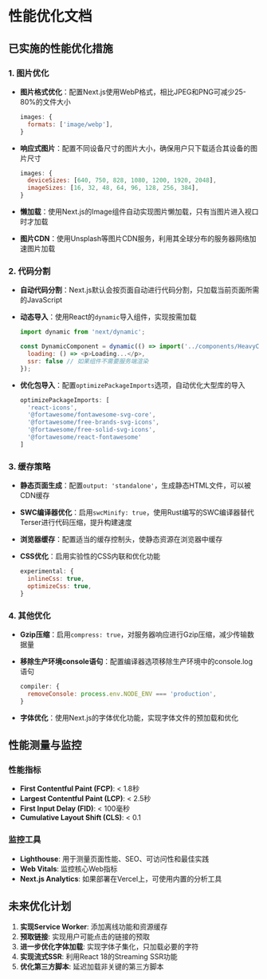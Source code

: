 # 性能优化文档

## 已实施的性能优化措施

### 1. 图片优化

- **图片格式优化**：配置Next.js使用WebP格式，相比JPEG和PNG可减少25-80%的文件大小
  ```javascript
  images: {
    formats: ['image/webp'],
  }
  ```

- **响应式图片**：配置不同设备尺寸的图片大小，确保用户只下载适合其设备的图片尺寸
  ```javascript
  images: {
    deviceSizes: [640, 750, 828, 1080, 1200, 1920, 2048],
    imageSizes: [16, 32, 48, 64, 96, 128, 256, 384],
  }
  ```

- **懒加载**：使用Next.js的Image组件自动实现图片懒加载，只有当图片进入视口时才加载

- **图片CDN**：使用Unsplash等图片CDN服务，利用其全球分布的服务器网络加速图片加载

### 2. 代码分割

- **自动代码分割**：Next.js默认会按页面自动进行代码分割，只加载当前页面所需的JavaScript

- **动态导入**：使用React的`dynamic`导入组件，实现按需加载
  ```javascript
  import dynamic from 'next/dynamic';
  
  const DynamicComponent = dynamic(() => import('../components/HeavyComponent'), {
    loading: () => <p>Loading...</p>,
    ssr: false // 如果组件不需要服务端渲染
  });
  ```

- **优化包导入**：配置`optimizePackageImports`选项，自动优化大型库的导入
  ```javascript
  optimizePackageImports: [
    'react-icons',
    '@fortawesome/fontawesome-svg-core',
    '@fortawesome/free-brands-svg-icons',
    '@fortawesome/free-solid-svg-icons',
    '@fortawesome/react-fontawesome'
  ]
  ```

### 3. 缓存策略

- **静态页面生成**：配置`output: 'standalone'`，生成静态HTML文件，可以被CDN缓存

- **SWC编译器优化**：启用`swcMinify: true`，使用Rust编写的SWC编译器替代Terser进行代码压缩，提升构建速度

- **浏览器缓存**：配置适当的缓存控制头，使静态资源在浏览器中缓存

- **CSS优化**：启用实验性的CSS内联和优化功能
  ```javascript
  experimental: {
    inlineCss: true,
    optimizeCss: true,
  }
  ```

### 4. 其他优化

- **Gzip压缩**：启用`compress: true`，对服务器响应进行Gzip压缩，减少传输数据量

- **移除生产环境console语句**：配置编译器选项移除生产环境中的console.log语句
  ```javascript
  compiler: {
    removeConsole: process.env.NODE_ENV === 'production',
  }
  ```

- **字体优化**：使用Next.js的字体优化功能，实现字体文件的预加载和优化

## 性能测量与监控

### 性能指标

- **First Contentful Paint (FCP)**: < 1.8秒
- **Largest Contentful Paint (LCP)**: < 2.5秒
- **First Input Delay (FID)**: < 100毫秒
- **Cumulative Layout Shift (CLS)**: < 0.1

### 监控工具

- **Lighthouse**: 用于测量页面性能、SEO、可访问性和最佳实践
- **Web Vitals**: 监控核心Web指标
- **Next.js Analytics**: 如果部署在Vercel上，可使用内置的分析工具

## 未来优化计划

1. **实现Service Worker**: 添加离线功能和资源缓存
2. **预取链接**: 实现用户可能点击的链接的预取
3. **进一步优化字体加载**: 实现字体子集化，只加载必要的字符
4. **实现流式SSR**: 利用React 18的Streaming SSR功能
5. **优化第三方脚本**: 延迟加载非关键的第三方脚本 